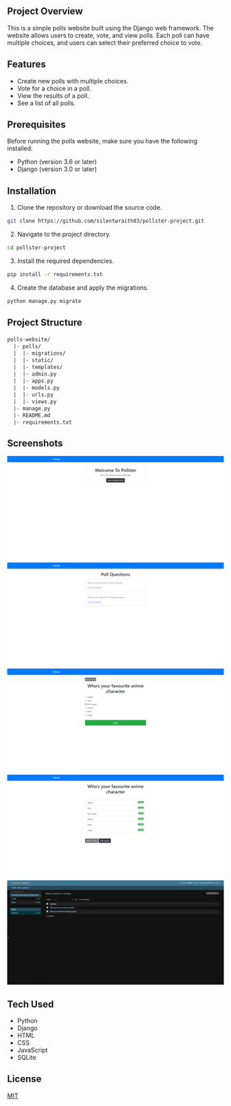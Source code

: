## Project Overview
This is a simple polls website built using the Django web framework. The website allows users to create, vote, and view polls. Each poll can have multiple choices, and users can select their preferred choice to vote.

## Features
* Create new polls with multiple choices.
* Vote for a choice in a poll.
* View the results of a poll.
* See a list of all polls.

## Prerequisites
Before running the polls website, make sure you have the following installed:

* Python (version 3.6 or later)
* Django (version 3.0 or later)

## Installation
1. Clone the repository or download the source code.
```bash
git clone https://github.com/silentwraith03/pollster-project.git
```
2. Navigate to the project directory.
```bash
cd pollster-project
```
3. Install the required dependencies.
```bash
pip install -r requirements.txt
```
4. Create the database and apply the migrations.
```bash
python manage.py migrate

```

## Project Structure
```arduino
polls-website/
  |- polls/
  |  |- migrations/
  |  |- static/
  |  |- templates/
  |  |- admin.py
  |  |- apps.py
  |  |- models.py
  |  |- urls.py
  |  |- views.py
  |- manage.py
  |- README.md
  |- requirements.txt
```

## Screenshots
<img src='images/sc1.png'>
<img src='images/sc2.png'>
<img src='images/sc3.png'>
<img src='images/sc4.png'>
<img src='images/sc5.png'>

## Tech Used
* Python
* Django
* HTML
* CSS
* JavaScript
* SQLite

## License
[MIT](LICENSE)